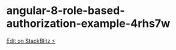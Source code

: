 # angular-8-role-based-authorization-example-4rhs7w

[Edit on StackBlitz ⚡️](https://stackblitz.com/edit/angular-8-role-based-authorization-example-4rhs7w)